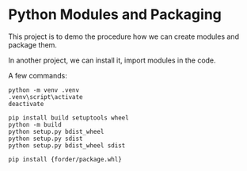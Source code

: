 # Python Modules and Packaging

This project is to demo the procedure how we can create modules and package them.

In another project, we can install it, import modules in the code.

A few commands:
```
python -m venv .venv
.venv\script\activate
deactivate

pip install build setuptools wheel
python -m build
python setup.py bdist_wheel
python setup.py sdist
python setup.py bdist_wheel sdist

pip install {forder/package.whl}

```
